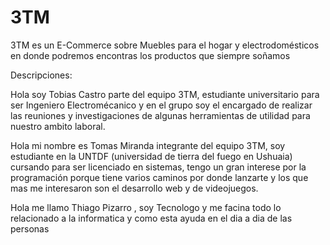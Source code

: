 # 3TM
3TM es un E-Commerce sobre Muebles para el hogar y electrodomésticos en donde podremos encontras los productos que siempre soñamos 

Descripciones:

 Hola soy Tobias Castro parte del equipo 3TM, estudiante universitario para ser Ingeniero Electromécanico y en el grupo soy el encargado de realizar las reuniones y investigaciones de algunas herramientas de utilidad para nuestro ambito laboral.

 Hola mi nombre es Tomas Miranda integrante del equipo 3TM, soy estudiante en la UNTDF (universidad de tierra del fuego en Ushuaia) cursando para ser licenciado en sistemas, tengo un gran interese por la programación porque tiene varios caminos por donde lanzarte y los que mas me interesaron son el desarrollo web y de videojuegos.
 
Hola me llamo Thiago Pizarro , soy Tecnologo y me facina todo lo relacionado a la informatica y  como esta ayuda en el dia a dia de las personas
